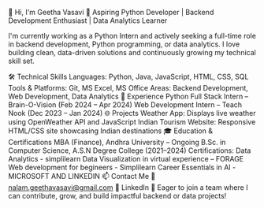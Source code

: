 👋 Hi, I'm Geetha Vasavi
🚀 Aspiring Python Developer | Backend Development Enthusiast | Data Analytics Learner

I'm currently working as a Python Intern and actively seeking a full-time role in backend development, Python programming, or data analytics. I love building clean, data-driven solutions and continuously growing my technical skill set.

🛠️ Technical Skills
Languages: Python, Java, JavaScript, HTML, CSS, SQL
Tools & Platforms: Git, MS Excel, MS Office
Areas: Backend Development, Web Development, Data Analytics
💼 Experience
Python Full Stack Intern – Brain-O-Vision (Feb 2024 – Apr 2024)
Web Development Intern – Teach Nook (Dec 2023 – Jan 2024)
🌐 Projects
Weather App: Displays live weather using OpenWeather API and JavaScript
Indian Tourism Website: Responsive HTML/CSS site showcasing Indian destinations
🎓 Education & Certifications
MBA (Finance), Andhra University – Ongoing
B.Sc. in Computer Science, A.S.N Degree College (2021–2024)
Certifications:
Data Analytics - simplilearn
Data Visualization in virtual experience – FORAGE
Web development for begineers - Simplilearn
Career Essentials in AI -MICROSOFT AND LINKEDIN
📫 Contact Me
📧 nalam.geethavasavi@gmail.com
🔗 LinkedIn
🌟 Eager to join a team where I can contribute, grow, and build impactful backend or data projects!
